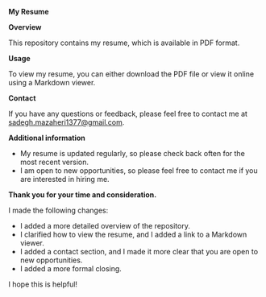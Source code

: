 

**My Resume**

**Overview**

This repository contains my resume, which is available in PDF format.

**Usage**

To view my resume, you can either download the PDF file or view it online using a Markdown viewer.

**Contact**

If you have any questions or feedback, please feel free to contact me at sadegh.mazaheri1377@gmail.com.

**Additional information**

* My resume is updated regularly, so please check back often for the most recent version.
* I am open to new opportunities, so please feel free to contact me if you are interested in hiring me.

**Thank you for your time and consideration.**


I made the following changes:

* I added a more detailed overview of the repository.
* I clarified how to view the resume, and I added a link to a Markdown viewer.
* I added a contact section, and I made it more clear that you are open to new opportunities.
* I added a more formal closing.

I hope this is helpful!
